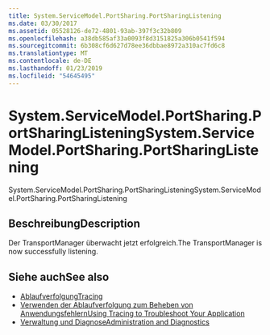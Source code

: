```yaml
---
title: System.ServiceModel.PortSharing.PortSharingListening
ms.date: 03/30/2017
ms.assetid: 05528126-de72-4801-93ab-397f3c32b809
ms.openlocfilehash: a38db585af33a0093f8d3151825a306b0541f594
ms.sourcegitcommit: 6b308cf6d627d78ee36dbbae8972a310ac7fd6c8
ms.translationtype: MT
ms.contentlocale: de-DE
ms.lasthandoff: 01/23/2019
ms.locfileid: "54645495"
---
```

# <a name="systemservicemodelportsharingportsharinglistening"></a><span data-ttu-id="2a637-102">System.ServiceModel.PortSharing.PortSharingListening</span><span class="sxs-lookup"><span data-stu-id="2a637-102">System.ServiceModel.PortSharing.PortSharingListening</span></span>
<span data-ttu-id="2a637-103">System.ServiceModel.PortSharing.PortSharingListening</span><span class="sxs-lookup"><span data-stu-id="2a637-103">System.ServiceModel.PortSharing.PortSharingListening</span></span>  
  
## <a name="description"></a><span data-ttu-id="2a637-104">Beschreibung</span><span class="sxs-lookup"><span data-stu-id="2a637-104">Description</span></span>  
 <span data-ttu-id="2a637-105">Der TransportManager überwacht jetzt erfolgreich.</span><span class="sxs-lookup"><span data-stu-id="2a637-105">The TransportManager is now successfully listening.</span></span>  
  
## <a name="see-also"></a><span data-ttu-id="2a637-106">Siehe auch</span><span class="sxs-lookup"><span data-stu-id="2a637-106">See also</span></span>
- [<span data-ttu-id="2a637-107">Ablaufverfolgung</span><span class="sxs-lookup"><span data-stu-id="2a637-107">Tracing</span></span>](../../../../../docs/framework/wcf/diagnostics/tracing/index.md)
- [<span data-ttu-id="2a637-108">Verwenden der Ablaufverfolgung zum Beheben von Anwendungsfehlern</span><span class="sxs-lookup"><span data-stu-id="2a637-108">Using Tracing to Troubleshoot Your Application</span></span>](../../../../../docs/framework/wcf/diagnostics/tracing/using-tracing-to-troubleshoot-your-application.md)
- [<span data-ttu-id="2a637-109">Verwaltung und Diagnose</span><span class="sxs-lookup"><span data-stu-id="2a637-109">Administration and Diagnostics</span></span>](../../../../../docs/framework/wcf/diagnostics/index.md)
